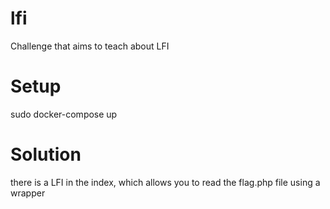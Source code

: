 # lfi
Challenge that aims to teach about LFI

# Setup

sudo docker-compose up

# Solution 
there is a LFI in the index, which allows you to read the flag.php file using a wrapper